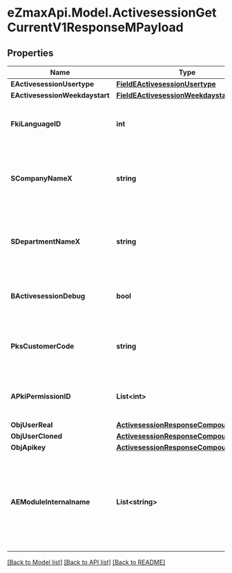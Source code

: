 
# eZmaxApi.Model.ActivesessionGetCurrentV1ResponseMPayload

## Properties

Name | Type | Description | Notes
------------ | ------------- | ------------- | -------------
**EActivesessionUsertype** | [**FieldEActivesessionUsertype**](FieldEActivesessionUsertype.md) |  | 
**EActivesessionWeekdaystart** | [**FieldEActivesessionWeekdaystart**](FieldEActivesessionWeekdaystart.md) |  | 
**FkiLanguageID** | **int** | The unique ID of the Language.  Valid values:  |Value|Description| |-|-| |1|French| |2|English| | 
**SCompanyNameX** | **string** | The Name of the Company in the language of the requester | 
**SDepartmentNameX** | **string** | The Name of the Department in the language of the requester | 
**BActivesessionDebug** | **bool** | Whether the active session is in debug or not | 
**PksCustomerCode** | **string** | The customer code assigned to your account | 
**APkiPermissionID** | **List&lt;int&gt;** | An array of permissions granted to the user or api key | 
**ObjUserReal** | [**ActivesessionResponseCompoundUser**](ActivesessionResponseCompoundUser.md) |  | 
**ObjUserCloned** | [**ActivesessionResponseCompoundUser**](ActivesessionResponseCompoundUser.md) |  | [optional] 
**ObjApikey** | [**ActivesessionResponseCompoundApikey**](ActivesessionResponseCompoundApikey.md) |  | [optional] 
**AEModuleInternalname** | **List&lt;string&gt;** | An Array of Registered modules.  These are the modules that are Licensed to be used by the User or the API Key. | 

[[Back to Model list]](../README.md#documentation-for-models)
[[Back to API list]](../README.md#documentation-for-api-endpoints)
[[Back to README]](../README.md)


